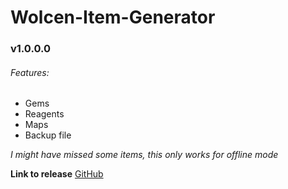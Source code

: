 # Wolcen-Item-Generator
### v1.0.0.0

###### Features:
* Gems
* Reagents
* Maps
* Backup file

*I might have missed some items,*
*this only works for offline mode*

**Link to release**
[GitHub](https://github.com/rick0335/Wolcen-Item-Generator/releases/tag/1.0.0)
